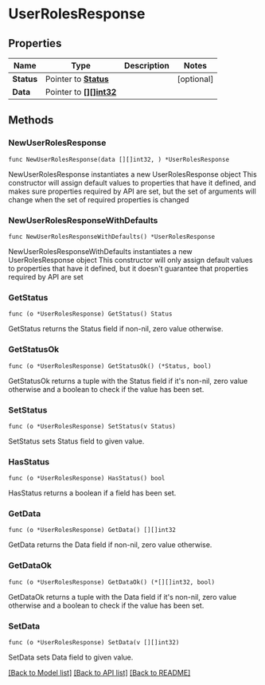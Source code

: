 # UserRolesResponse

## Properties

Name | Type | Description | Notes
------------ | ------------- | ------------- | -------------
**Status** | Pointer to [**Status**](Status.md) |  | [optional] 
**Data** | Pointer to [**[][]int32**](array.md) |  | 

## Methods

### NewUserRolesResponse

`func NewUserRolesResponse(data [][]int32, ) *UserRolesResponse`

NewUserRolesResponse instantiates a new UserRolesResponse object
This constructor will assign default values to properties that have it defined,
and makes sure properties required by API are set, but the set of arguments
will change when the set of required properties is changed

### NewUserRolesResponseWithDefaults

`func NewUserRolesResponseWithDefaults() *UserRolesResponse`

NewUserRolesResponseWithDefaults instantiates a new UserRolesResponse object
This constructor will only assign default values to properties that have it defined,
but it doesn't guarantee that properties required by API are set

### GetStatus

`func (o *UserRolesResponse) GetStatus() Status`

GetStatus returns the Status field if non-nil, zero value otherwise.

### GetStatusOk

`func (o *UserRolesResponse) GetStatusOk() (*Status, bool)`

GetStatusOk returns a tuple with the Status field if it's non-nil, zero value otherwise
and a boolean to check if the value has been set.

### SetStatus

`func (o *UserRolesResponse) SetStatus(v Status)`

SetStatus sets Status field to given value.

### HasStatus

`func (o *UserRolesResponse) HasStatus() bool`

HasStatus returns a boolean if a field has been set.

### GetData

`func (o *UserRolesResponse) GetData() [][]int32`

GetData returns the Data field if non-nil, zero value otherwise.

### GetDataOk

`func (o *UserRolesResponse) GetDataOk() (*[][]int32, bool)`

GetDataOk returns a tuple with the Data field if it's non-nil, zero value otherwise
and a boolean to check if the value has been set.

### SetData

`func (o *UserRolesResponse) SetData(v [][]int32)`

SetData sets Data field to given value.



[[Back to Model list]](../README.md#documentation-for-models) [[Back to API list]](../README.md#documentation-for-api-endpoints) [[Back to README]](../README.md)


